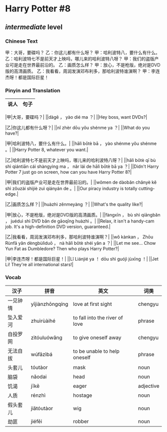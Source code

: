 # Harry Potter #8
## *intermediate* level

### Chinese Text
甲：大哥，要碟吗？
乙：你这儿都有什么呀？
甲：哈利波特八，要什么有什么。
乙：哈利波特七不是前天才上映吗，哪儿来的哈利波特八呀？
甲：我们的盗版产业可是走在世界最前沿的。
乙：画质怎么样？
甲：放心，不是枪版，绝对是DVD版的高清画质。
乙：我看看，周润发演邓布利多，那哈利波特谁演啊？
甲：李连杰呀！都是国际巨星！

### Pinyin and Translation
|说人|句子|
|----|----|

|甲|大哥，要碟吗？|
||dàgē ， yào dié ma ？|
||Hey boss, want DVDs?|

|乙|你这儿都有什么呀？|
||nǐ zhèr dōu yǒu shénme ya ？|
||What do you have?|

|甲|哈利波特八，要什么有什么。|
||hālì bōtè bā ， yào shénme yǒu shénme 。|
||Harry Potter 8, whatever you want.|

|乙|哈利波特七不是前天才上映吗，哪儿来的哈利波特八呀？|
||hālì bōtè qī bù shì qiántiān cái shàngyìng ma ， nǎr lái de hālì bōtè bā ya ？|
||Didn't Harry Potter 7 just go on screen, how can you have Harry Potter 8?|

|甲|我们的盗版产业可是走在世界最前沿的。|
||wǒmen de dàobǎn chǎnyè kě shì zǒuzài shìjiè zuì qiányán de 。|
||Our piracy industry is totally cutting-edge.|

|乙|画质怎么样？|
||huàzhì zěnmeyàng ？|
||What's the quality like?|

|甲|放心，不是枪版，绝对是DVD版的高清画质。|
||fàngxīn ， bù shì qiāngbǎn ， juéduì shì DVD bǎn de gāoqīng huàzhì 。|
||Relax, it isn't a handy-cam job. It's a high-definition DVD version, guaranteed.|

|乙|我看看，周润发演邓布利多，那哈利波特谁演啊？|
||wǒ kànkan ， Zhōu Rùnfā yǎn dèngbùlìduō ， nà hālì bōtè shéi yǎn a ？|
||Let me see... Chow Yun Fat as Dumbledore? Then who plays Harry Potter?|

|甲|李连杰呀！都是国际巨星！|
||Lǐ Liánjié ya ！ dōu shì guójì jùxīng ！|
||Jet Li! They're all international stars!|
### Vocab
|汉子|拼音|英文|词类|
|----|----|----|----|
|一见钟情|yījiànzhōngqíng|love at first sight|chengyu|
|坠入爱河|zhuìrùàihé|to fall into the river of love|phrase|
|自投罗网|zìtóuluówǎng|to give oneself away|chengyu|
|无法自拔|wúfǎzìbá|to be unable to help oneself|phrase|
|头套儿|tóutàor|mask|noun|
|脑袋|nǎodai|head|noun|
|饥渴|jīkě|eager|adjective|
|人质|rénzhì|hostage|noun|
|假头套儿|jiǎtóutàor|wig|noun|
|劫匪|jiéfěi|robber|noun|